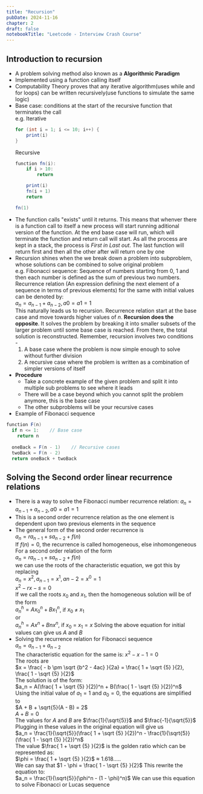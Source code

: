 ```yaml
---
title: "Recursion"
pubDate: 2024-11-16
chapter: 2
draft: false
notebookTitle: "Leetcode - Interview Crash Course"
---
```

## Introduction to recursion
- A problem solving method also known as a **Algorithmic Paradigm**
- Implemented using a function calling itself
- Computability Theory proves that any iterative algorithm(uses while and for loops) can be written recursively(use functions to simulate the same logic)
- Base case: conditions at the start of the recursive function that terminates the call  
e.g. Iterative
    ```java
    for (int i = 1; i <= 10; i++) {
        print(i)
    }
    ```
    Recursive
    ```java
    function fn(i):
        if i > 10:
            return

        print(i)
        fn(i + 1)
        return

    fn(1)
    ```
- The function calls "exists" until it returns. This means that whenver there is a function call to itself a new process will start running aditional version of the function. At the end base case will run, which will terminate the function and return call will start. As all the process are kept in a stack, the process is *First in Last out*. The last function will return first and then all the other after will return one by one
- Recursion shines when the we break down a problem into subproblem, whose solutions can be combined to solve original problem  
e.g. Fibonacci sequence: Sequence of numbers starting from 0, 1 and then each number is defined as the sum of previous two numbers.
Recurrence relation (An expression defining the next element of a sequence in terms of previous elements) for the same with initial values can be denoted by:  
$a_n = a_{n-1} + a_{n-2}, a{0} = a{1} = 1$  
This naturally leads us to recursion. Recurrence relation start at the base case and move towards higher values of $n$. **Recursion does the opposite**. It solves the problem by breaking it into smaller subsets of the larger problem until some base case is reached. From there, the total solution is reconstructed. Remember, recursion involves two conditions - 
    1. A base case where the problem is now simple enough to solve without further division
    2. A recursive case where the problem is written as a combination of simpler versions of itself
- **Procedure**
  - Take a concrete example of the given problem and split it into multiple sub problems to see where it leads
  - There will be a case beyond which you cannot split the problem anymore, this is the base case
  - The other subproblems will be your recursive cases
- Example of Fibonacci sequence
```java
function F(n)
  if n <= 1:    // Base case
    return n
  
  oneBack = F(n - 1)    // Recursive cases
  twoBack = F(n - 2)
  return oneBack + twoBack
```

## Solving the Second order linear recurrence relations
- There is a way to solve the Fibonacci number recurrence relation: $a_n = a_{n-1} + a_{n-2}, a{0} = a{1} = 1$
- This is a second order recurrence relation as the one element is dependent upon two previous elements in the sequence 
- The general form of the second order recurrence is  
$a_n = ra_{n - 1} + sa_{n - 2} + f(n)$  
If $f(n) = 0$, the recurrence is called homogeneous, else inhomongeneous   
For a second order relation of the form  
$a_n = ra_{n-1} + sa_{n-2} + f(n)$  
we can use the roots of the characteristic equation, we got this by replacing  
$a_n = x^2, a_{n - 1} = x^1, a{n - 2} = x^0 = 1$  
$x^2 - rx - s = 0$  
If we call the roots $x_0$ and $x_1$, then the homogeneous solution will be of the form  
$a_n^h = Ax_0^n + Bx_1^n$, if $x_0$ ≠ $x_1$  
or  
$a_n^h = Ax^n + Bnx^n$, if $x_0$ = $x_1 = x$ 
Solving the above equation for initial values can give us $A$ and $B$
- Solving the recurrence relation for Fibonacci sequence  
$a_n = a_{n - 1} + a_{n - 2}$  
The characteristic equation for the same is: $x^2 - x - 1 = 0$  
The roots are  
$x = \frac{ - b \pm \sqrt {b^2 - 4ac} }{2a} = \frac{ 1 + \sqrt {5} }{2}, \frac{ 1 - \sqrt {5} }{2}$  
The solution is of the form:  
$a_n = A(\frac{ 1 + \sqrt {5} }{2})^n + B(\frac{ 1 - \sqrt {5} }{2})^n$  
Using the initial value of $a_1 = 1$ and $a_0 = 0$, the equations are simplified to  
$A + B + \sqrt{5}(A - B) = 2$  
$A + B = 0$  
The values for $A$ and $B$ are $\frac{1}{\sqrt{5}}$ and $\frac{-1}{\sqrt{5}}$  
Plugging in these values in the original equation will give us  
$a_n = \frac{1}{\sqrt{5}}(\frac{ 1 + \sqrt {5} }{2})^n - \frac{1}{\sqrt{5}}(\frac{ 1 - \sqrt {5} }{2})^n$  
The value $\frac{ 1 + \sqrt {5} }{2}$ is the golden ratio which can be represented as:  
$\phi = \frac{ 1 + \sqrt {5} }{2}$ ≈ $1.618.....$  
We can say that $1 - \phi = \frac{ 1 - \sqrt {5} }{2}$ This rewrite the equation to:  
$a_n = \frac{1}{\sqrt{5}}(\phi^n - (1 - \phi)^n)$
We can use this equation to solve Fibonacci or Lucas sequence